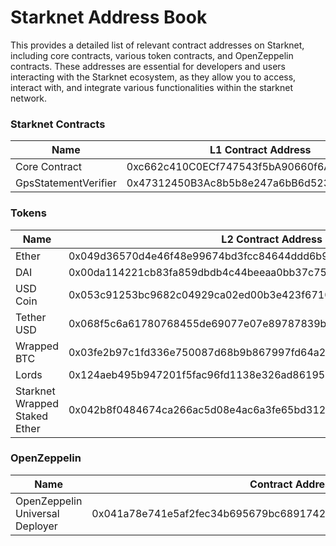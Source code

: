 # Starknet Address Book

<!-- List all relevant contract addresses on Starknet.
- https://starkscan.co/address-book -->

This provides a detailed list of relevant contract addresses on Starknet, including core contracts, various token contracts, and OpenZeppelin contracts. These addresses are essential for developers and users interacting with the Starknet ecosystem, as they allow you to access, interact with, and integrate various functionalities within the starknet network.

### Starknet Contracts
| Name                 | L1 Contract Address                        |
| -------------------- | ------------------------------------------ |
| Core Contract        | 0xc662c410C0ECf747543f5bA90660f6ABeBD9C8c4 |
| GpsStatementVerifier | 0x47312450B3Ac8b5b8e247a6bB6d523e7605bDb60 |

### Tokens

| Name                          | L2 Contract Address                                                | L2 Bridge Contract                                                 | L1 Contract Address                        | L1 Bridge Contract                         |
| ----------------------------- | ------------------------------------------------------------------ | ------------------------------------------------------------------ | ------------------------------------------ | ------------------------------------------ |
| Ether                         | 0x049d36570d4e46f48e99674bd3fcc84644ddd6b96f7c741b1562b82f9e004dc7 | 0x073314940630fd6dcda0d772d4c972c4e0a9946bef9dabf4ef84eda8ef542b82 | 0x0000000000000000000000000000000000000000 | 0xae0Ee0A63A2cE6BaeEFFE56e7714FB4EFE48D419 |
| DAI                           | 0x00da114221cb83fa859dbdb4c44beeaa0bb37c7537ad5ae66fe5e0efd20e6eb3 | 0x075ac198e734e289a6892baa8dd14b21095f13bf8401900f5349d5569c3f6e60 | 0x6B175474E89094C44Da98b954EedeAC495271d0F | 0x9f96fe0633ee838d0298e8b8980e6716be81388d |
| USD Coin                      | 0x053c91253bc9682c04929ca02ed00b3e423f6710d2ee7e0d5ebb06f3ecf368a8 | 0x05cd48fccbfd8aa2773fe22c217e808319ffcc1c5a6a463f7d8fa2da48218196 | 0xA0b86991c6218b36c1d19D4a2e9Eb0cE3606eB48 | 0xF6080D9fbEEbcd44D89aFfBFd42F098cbFf92816 |
| Tether USD                    | 0x068f5c6a61780768455de69077e07e89787839bf8166decfbf92b645209c0fb8 | 0x074761a8d48ce002963002becc6d9c3dd8a2a05b1075d55e5967f42296f16bd0 | 0xdAC17F958D2ee523a2206206994597C13D831ec7 | 0xbb3400F107804DFB482565FF1Ec8D8aE66747605 |
| Wrapped BTC                   | 0x03fe2b97c1fd336e750087d68b9b867997fd64a2661ff3ca5a7c771641e8e7ac | 0x07aeec4870975311a7396069033796b61cd66ed49d22a786cba12a8d76717302 | 0x2260FAC5E5542a773Aa44fBCfeDf7C193bc2C599 | 0x283751A21eafBFcD52297820D27C1f1963D9b5b4 |
| Lords                         | 0x124aeb495b947201f5fac96fd1138e326ad86195b98df6dec9009158a533b49  | 0x7c76a71952ce3acd1f953fd2a3fda8564408b821ff367041c89f44526076633  | 0x686f2404e77ab0d9070a46cdfb0b7fecdd2318b0 | 0x023A2aAc5d0fa69E3243994672822BA43E34E5C9 |
| Starknet Wrapped Staked Ether | 0x042b8f0484674ca266ac5d08e4ac6a3fe65bd3129795def2dca5c34ecc5f96d2 | 0x0088eedbe2fe3918b69ccb411713b7fa72079d4eddf291103ccbe41e78a9615c | 0x7f39c581f595b53c5cb19bd0b3f8da6c935e2ca0 | 0xbf67f59d2988a46fbff7ed79a621778a3cd3985b |

### OpenZeppelin

| Name                            | Contract Address                                                   |
| ------------------------------- | ------------------------------------------------------------------ |
| OpenZeppelin Universal Deployer | 0x041a78e741e5af2fec34b695679bc6891742439f7afb8484ecd7766661ad02bf |
